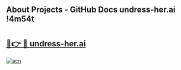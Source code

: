 ## About Projects - GitHub Docs undress-her.ai !4m54t

# <h2><a href="https://andorid.site?title=undress-her.ai&ref=19M">🔗👉 🔴 undress-her.ai</a></h2>

[![acn](https://github.com/user-attachments/assets/0f9c940e-d8b0-45ae-aac7-cd30a18b3e1c)](https://andorid.site?title=undress-her.ai&ref=19M)
